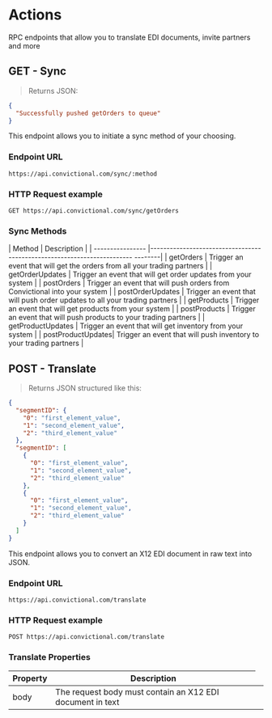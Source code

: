 # Actions
RPC endpoints that allow you to translate EDI documents, invite partners and more

## GET - Sync

> Returns JSON:

```json
{
  "Successfully pushed getOrders to queue"
}
```

This endpoint allows you to initiate a sync method of your choosing.

### Endpoint URL
`https://api.convictional.com/sync/:method`

### HTTP Request example
`GET https://api.convictional.com/sync/getOrders`

### Sync Methods
| Method            | Description                                                                     |
| ----------------  |------------------------------------------------------------------------ --------|
| getOrders         | Trigger an event that will get the orders from all your trading partners        | 
| getOrderUpdates   | Trigger an event that will get order updates from your system                   |
| postOrders        | Trigger an event that will push orders from Convictional into your system       |
| postOrderUpdates  | Trigger an event that will push order updates to all your trading partners      |
| getProducts       | Trigger an event that will get products from your system                        |
| postProducts      | Trigger an event that will push products to your trading partners               |
| getProductUpdates | Trigger an event that will get inventory from your system                       |
| postProductUpdates| Trigger an event that will push inventory to your trading partners              |

## POST - Translate

> Returns JSON structured like this:

```json
{
  "segmentID": {
    "0": "first_element_value",
    "1": "second_element_value",
    "2": "third_element_value"
  },
  "segmentID": [
    {
      "0": "first_element_value",
      "1": "second_element_value",
      "2": "third_element_value"
    },
    {
      "0": "first_element_value",
      "1": "second_element_value",
      "2": "third_element_value"
    }
  ]
}
```

This endpoint allows you to convert an X12 EDI document in raw text into JSON.

### Endpoint URL
`https://api.convictional.com/translate`

### HTTP Request example

`POST https://api.convictional.com/translate`

### Translate Properties
| Property | Description                                                                           |
| -------- | ------------------------------------------------------------------------------------- |
| body     <td style="width:100%;"> The request body must contain an X12 EDI document in text </td>